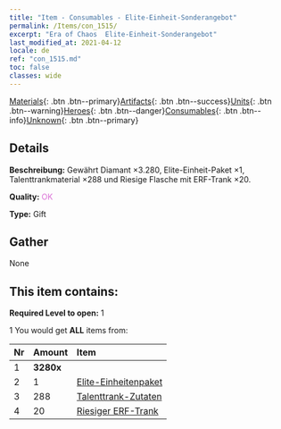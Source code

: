 ```yaml
---
title: "Item - Consumables - Elite-Einheit-Sonderangebot"
permalink: /Items/con_1515/
excerpt: "Era of Chaos  Elite-Einheit-Sonderangebot"
last_modified_at: 2021-04-12
locale: de
ref: "con_1515.md"
toc: false
classes: wide
---
```

 [Materials](/de/Items/){: .btn .btn--primary}[Artifacts](/de/Items/Artifacts/){: .btn .btn--success}[Units](/de/Items/Units/){: .btn .btn--warning}[Heroes](/de/Items/Heroes/){: .btn .btn--danger}[Consumables](/de/Items/Consumables/){: .btn .btn--info}[Unknown](/de/Items/Unknown/){: .btn .btn--primary}

## Details
 **Beschreibung:** Gewährt Diamant ×3.280, Elite-Einheit-Paket ×1, Talenttrankmaterial ×288 und Riesige Flasche mit ERF-Trank ×20.

 **Quality:** <span style="color: #DA70D6">OK</span>

 **Type:** Gift

## Gather

  None

## This item contains:

 **Required Level to open:** 1

 1 You would get **ALL** items  from:

  | Nr | Amount |     Item    |
  |:---|:-------|:------------|
  | 1 |  **3280x** | <i class="fas fa-gem"/> |  | 
  | 2 | 1 | [Elite-Einheitenpaket](/de/Items/con_1361/) | 
  | 3 | 288 | [Talenttrank-Zutaten](/de/Items/con_1120/) | 
  | 4 | 20 | [Riesiger ERF-Trank](/de/Items/con_703/) | 
